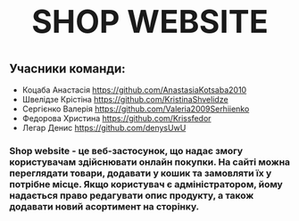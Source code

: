 # **<h1 align="center">SHOP WEBSITE</h1>**

## Учасники команди: 

- Коцаба Анастасія
  https://github.com/AnastasiaKotsaba2010
- Швелідзе Крістіна
  https://github.com/KristinaShvelidze
- Сергієнко Валерія
  https://github.com/Valeria2009Serhiienko
- Федорова Христина
  https://github.com/Krissfedor
- Легар Денис
  https://github.com/denysUwU

### Shop website -  це веб-застосунок, що надає змогу користувачам здійснювати онлайн покупки. На сайті можна переглядати товари, додавати у кошик та замовляти їх у потрібне місце. Якщо користувач є адміністратором, йому надається право редагувати опис продукту, а також додавати новий асортимент на сторінку.


